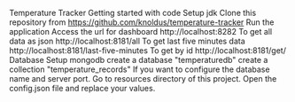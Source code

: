 Temperature Tracker
Getting started with code
Setup jdk
Clone this repository from https://github.com/knoldus/temperature-tracker
Run the application
Access the url for dashboard http://localhost:8282
To get all data as json http://localhost:8181/all
To get last five minutes data http://localhost:8181/last-five-minutes
To get by id http://localhost:8181/get/<ENTER ID>
Database
Setup mongodb
create a database "temperaturedb"
create a collection "temperature_records"
If you want to configure the database name and server port.
Go to resources directory of this project.
Open the config.json file and replace your values.